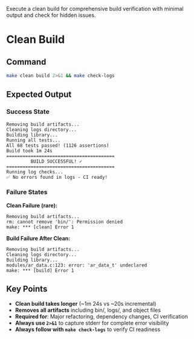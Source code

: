 Execute a clean build for comprehensive build verification with minimal output and check for hidden issues.


# Clean Build
## Command
```bash
make clean build 2>&1 && make check-logs
```

## Expected Output

### Success State
```
Removing build artifacts...
Cleaning logs directory...
Building library...
Running all tests...
All 68 tests passed! (1126 assertions)
Build took 1m 24s
========================================
         BUILD SUCCESSFUL! ✓
========================================
Running log checks...
✅ No errors found in logs - CI ready!
```

### Failure States

**Clean Failure (rare):**
```
Removing build artifacts...
rm: cannot remove 'bin/': Permission denied
make: *** [clean] Error 1
```

**Build Failure After Clean:**
```
Removing build artifacts...
Cleaning logs directory...
Building library...
modules/ar_data.c:123: error: 'ar_data_t' undeclared
make: *** [build] Error 1
```

## Key Points

- **Clean build takes longer** (~1m 24s vs ~20s incremental)
- **Removes all artifacts** including bin/, logs/, and object files
- **Required for**: Major refactoring, dependency changes, CI verification
- **Always use `2>&1`** to capture stderr for complete error visibility
- **Always follow with `make check-logs`** to verify CI readiness